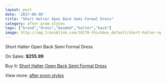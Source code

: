 ```yaml
---
layout: post
date: '2017-08-08'
title: "Short Halter Open Back Semi Formal Dress"
category: after prom styles
tags: ["brand","dress","beaded","halter","back"]
image: http://img.transblink.com/18170-thickbox_default/short-halter-open-back-semi-formal-dress.jpg
---
```

Short Halter Open Back Semi Formal Dress

On Sales: **$255.99**
<a href="https://www.transblink.com/en/after-prom-styles/5692-short-halter-open-back-semi-formal-dress.html"><amp-img layout="responsive" width="600" height="600" src="//img.transblink.com/18170-thickbox_default/short-halter-open-back-semi-formal-dress.jpg" alt="Short Halter Open Back Semi Formal Dress 0" /></a>
<a href="https://www.transblink.com/en/after-prom-styles/5692-short-halter-open-back-semi-formal-dress.html"><amp-img layout="responsive" width="600" height="600" src="//img.transblink.com/18174-thickbox_default/short-halter-open-back-semi-formal-dress.jpg" alt="Short Halter Open Back Semi Formal Dress 1" /></a>
<a href="https://www.transblink.com/en/after-prom-styles/5692-short-halter-open-back-semi-formal-dress.html"><amp-img layout="responsive" width="600" height="600" src="//img.transblink.com/18173-thickbox_default/short-halter-open-back-semi-formal-dress.jpg" alt="Short Halter Open Back Semi Formal Dress 2" /></a>
<a href="https://www.transblink.com/en/after-prom-styles/5692-short-halter-open-back-semi-formal-dress.html"><amp-img layout="responsive" width="600" height="600" src="//img.transblink.com/18172-thickbox_default/short-halter-open-back-semi-formal-dress.jpg" alt="Short Halter Open Back Semi Formal Dress 3" /></a>
<a href="https://www.transblink.com/en/after-prom-styles/5692-short-halter-open-back-semi-formal-dress.html"><amp-img layout="responsive" width="600" height="600" src="//img.transblink.com/18171-thickbox_default/short-halter-open-back-semi-formal-dress.jpg" alt="Short Halter Open Back Semi Formal Dress 4" /></a>

Buy it: [Short Halter Open Back Semi Formal Dress](https://www.transblink.com/en/after-prom-styles/5692-short-halter-open-back-semi-formal-dress.html "Short Halter Open Back Semi Formal Dress")

View more: [after prom styles](https://www.transblink.com/en/55-after-prom-styles "after prom styles")
